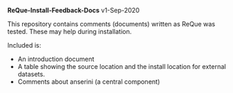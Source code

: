 **ReQue-Install-Feedback-Docs** v1-Sep-2020

This repository contains comments (documents) written as ReQue was tested. These may help during installation. 

Included is:
- An introduction document
- A table showing the source location and the install location for external datasets. 
- Comments about anserini (a central component)
